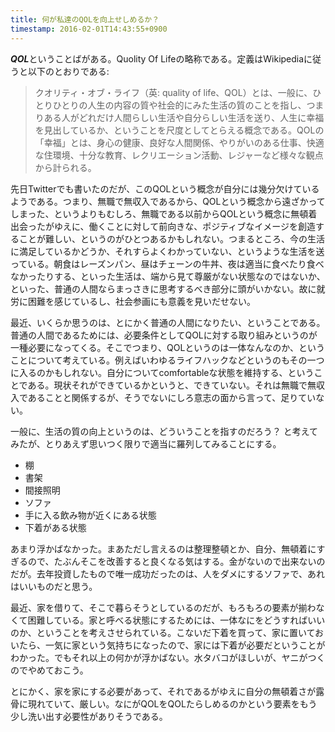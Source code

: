 ```yaml
---
title: 何が私達のQOLを向上せしめるか？ 
timestamp: 2016-02-01T14:43:55+0900
---
```


***QOL***ということばがある。Quolity Of Lifeの略称である。定義はWikipediaに従うと以下のとおりである:

> クオリティ・オブ・ライフ（英: quality of life、QOL）とは、一般に、ひとりひとりの人生の内容の質や社会的にみた生活の質のことを指し、つまりある人がどれだけ人間らしい生活や自分らしい生活を送り、人生に幸福を見出しているか、ということを尺度としてとらえる概念である。QOLの「幸福」とは、身心の健康、良好な人間関係、やりがいのある仕事、快適な住環境、十分な教育、レクリエーション活動、レジャーなど様々な観点から計られる。

先日Twitterでも書いたのだが、このQOLという概念が自分には幾分欠けているようである。つまり、無職で無収入であるから、QOLという概念から遠ざかってしまった、というよりもむしろ、無職である以前からQOLという概念に無頓着出会ったがゆえに、働くことに対して前向きな、ポジティブなイメージを創造することが難しい、というのがひとつあるかもしれない。つまるところ、今の生活に満足しているかどうか、それすらよくわかっていない、というような生活を送っている。朝食はレーズンパン、昼はチェーンの牛丼、夜は適当に食べたり食べなかったりする、といった生活は、端から見て尊厳がない状態なのではないか、といった、普通の人間ならまっさきに思考するべき部分に頭がいかない。故に就労に困難を感じているし、社会参画にも意義を見いだせない。

最近、いくらか思うのは、とにかく普通の人間になりたい、ということである。普通の人間であるためには、必要条件としてQOLに対する取り組みというのが一種必要になってくる。そこでつまり、QOLというのは一体なんなのか、ということについて考えている。例えばいわゆるライフハックなどというのもその一つに入るのかもしれない。自分についてcomfortableな状態を維持する、ということである。現状それができているかというと、できていない。それは無職で無収入であることと関係するが、そうでないにしろ意志の面から言って、足りていない。

一般に、生活の質の向上というのは、どういうことを指すのだろう？ と考えてみたが、とりあえず思いつく限りで適当に羅列してみることにする。

- 棚
- 書架
- 間接照明
- ソファ
- 手に入る飲み物が近くにある状態
- 下着がある状態

あまり浮かばなかった。まあただし言えるのは整理整頓とか、自分、無頓着にすぎるので、たぶんそこを改善すると良くなる気はする。金がないので出来ないのだが。去年投資したもので唯一成功だったのは、人をダメにするソファで、あれはいいものだと思う。

最近、家を借りて、そこで暮らそうとしているのだが、もろもろの要素が揃わなくて困難している。家と呼べる状態にするためには、一体なにをどうすればいいのか、ということを考えさせられている。こないだ下着を買って、家に置いておいたら、一気に家という気持ちになったので、家には下着が必要だということがわかった。でもそれ以上の何かが浮かばない。水タバコがほしいが、ヤニがつくのでやめておこう。

とにかく、家を家にする必要があって、それであるがゆえに自分の無頓着さが露骨に現れていて、厳しい。なにがQOLをQOLたらしめるのかという要素をもう少し洗い出す必要性がありそうである。
